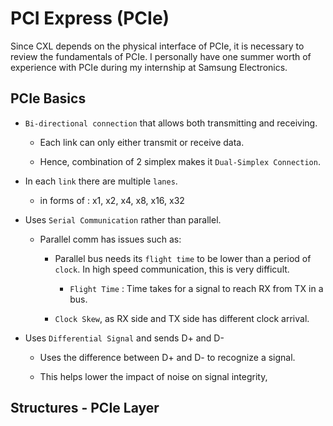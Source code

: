 # PCI Express (PCIe)

Since CXL depends on the physical interface of PCIe, it is necessary to review the fundamentals of PCIe. I personally have one summer worth of experience with PCIe during my internship at Samsung Electronics.

## PCIe Basics

- `Bi-directional connection` that allows both transmitting and receiving.
  
  - Each link can only either transmit or receive data.
    
  - Hence, combination of 2 simplex makes it `Dual-Simplex Connection`.
    
- In each `link` there are multiple `lanes`.
  
  - in forms of : x1, x2, x4, x8, x16, x32
- Uses `Serial Communication` rather than parallel.
  
  - Parallel comm has issues such as:
    
    - Parallel bus needs its `flight time` to be lower than a period of `clock`. In high speed communication, this is very difficult.
      
      - `Flight Time` : Time takes for a signal to reach RX from TX in a bus.
    - `Clock Skew`, as RX side and TX side has different clock arrival.
      
- Uses `Differential Signal` and sends D+ and D-
  
  - Uses the difference between D+ and D- to recognize a signal.
    
  - This helps lower the impact of noise on signal integrity,
    

## Structures - PCIe Layer
